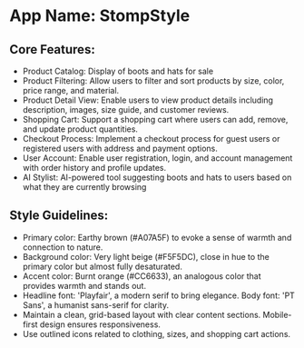 # **App Name**: StompStyle

## Core Features:

- Product Catalog: Display of boots and hats for sale
- Product Filtering: Allow users to filter and sort products by size, color, price range, and material.
- Product Detail View: Enable users to view product details including description, images, size guide, and customer reviews.
- Shopping Cart: Support a shopping cart where users can add, remove, and update product quantities.
- Checkout Process: Implement a checkout process for guest users or registered users with address and payment options.
- User Account: Enable user registration, login, and account management with order history and profile updates.
- AI Stylist: AI-powered tool suggesting boots and hats to users based on what they are currently browsing

## Style Guidelines:

- Primary color: Earthy brown (#A07A5F) to evoke a sense of warmth and connection to nature.
- Background color: Very light beige (#F5F5DC), close in hue to the primary color but almost fully desaturated.
- Accent color: Burnt orange (#CC6633), an analogous color that provides warmth and stands out.
- Headline font: 'Playfair', a modern serif to bring elegance. Body font: 'PT Sans', a humanist sans-serif for clarity.
- Maintain a clean, grid-based layout with clear content sections. Mobile-first design ensures responsiveness.
- Use outlined icons related to clothing, sizes, and shopping cart actions.